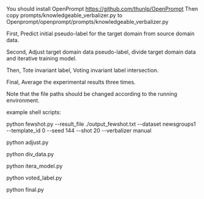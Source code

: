 You should install OpenPrompt https://github.com/thunlp/OpenPrompt
Then copy prompts/knowledgeable_verbalizer.py to Openprompt/openprompt/prompts/knowledgeable_verbalizer.py

First, Predict initial pseudo-label for the target domain from source domain data.

Second, Adjust target domain data pseudo-label, divide target domain data and iterative training model.

Then, Tote invariant label, Voting invariant label intersection.

Final, Average the experimental results three times.

Note that the file paths should be changed according to the running environment. 

example shell scripts:

python fewshot.py --result_file ./output_fewshot.txt --dataset newsgroups1 --template_id 0 --seed 144 --shot 20 --verbalizer manual

python adjust.py

python div_data.py

python itera_model.py

python voted_label.py

python final.py

